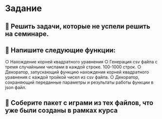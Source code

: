 

# Задание

## 📌 Решить задачи, которые не успели решить на семинаре.

## 📌 Напишите следующие функции:
○ Нахождение корней квадратного уравнения
○ Генерация csv файла с тремя случайными числами в каждой строке.
100-1000 строк.
○ Декоратор, запускающий функцию нахождения корней квадратного
уравнения с каждой тройкой чисел из csv файла.
○ Декоратор, сохраняющий переданные параметры и результаты работы
функции в json файл.

## 📌 Соберите пакет с играми из тех файлов, что уже были созданы в рамках курса
